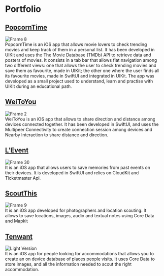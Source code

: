 # Portfolio

## [PopcornTime](https://github.com/giuglianoanton/PopcornTime)
![Frame 8](https://github.com/giuglianoanton/portfolio/assets/113599844/f5a1cb5a-2fc1-418e-96d7-2d4abef6f3c9)
<br>
PopcornTime is an iOS app that allows movie lovers to check trending movies and keep track of them in a personal list.
It has been developed in UIKit and uses the The Movie Database (TMDb) API to retrieve data and posters of movies. 
It consists in a tab bar that allows flat navigation among two different views: one that allows the user to check trending movies and save them as favourite, made in UIKit; the other one where the user finds all its favourite movies, made in SwiftUI and integrated in UIKit.
The app was developed as a small project used to understand, learn and practise with UIKit during an educational path.

##  [WeiToYou](https://github.com/giuglianoanton/WeiToYou)
![Frame 2](https://github.com/giuglianoanton/portfolio/assets/113599844/239753b6-7938-4b6d-80bf-dc6e5d494b04)
<br>
WeiToYou is an iOS app that allows to share direction and distance among devices connected together.
It has been developed in SwiftUI, and uses the Multipeer Connectivity to create connection session among devices and Nearby Interaction to share distance and direction.

## [L'Event](https://github.com/br3sc4/Chimera)
![Frame 30](https://github.com/giuglianoanton/portfolio/assets/113599844/783c9a98-fa52-4853-af00-9ed4c16048d6)
<br>
It is an iOS app that allows users to save memories from past events on their devices.
It is developed in SwiftUI and relies on CloudKit and Ticketmaster Api.

## [ScoutThis](https://github.com/Graffioh/scouting-app)
![Frame 9](https://github.com/giuglianoanton/portfolio/assets/113599844/8252f19b-e2f4-49e9-af95-633871228317)
<br>
It is an iOS app developed for photographers and location scouting.
It allows to save locations, images, audio and textual notes using Core Data and Mapkit

## [Tenwant](https://github.com/br3sc4/Tenwant)
![Light Version](https://github.com/giuglianoanton/portfolio/assets/113599844/6670ebc3-aaa2-440f-b6a7-3cc684451622)
<br>
It is an iOS app for people looking for accommodations that allows you to create an on device database of places people visits.
It uses Core Data to store images, and all the information needed to scout the right accommodation.
